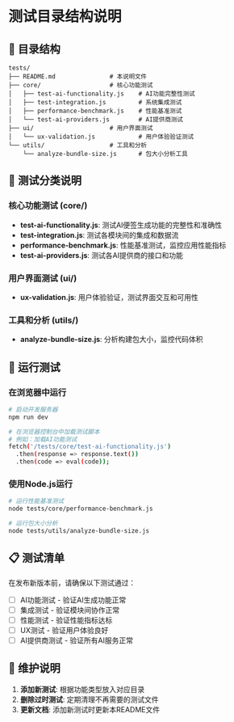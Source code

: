 # 测试目录结构说明

## 📁 目录结构

```
tests/
├── README.md               # 本说明文件
├── core/                   # 核心功能测试
│   ├── test-ai-functionality.js    # AI功能完整性测试
│   ├── test-integration.js         # 系统集成测试
│   ├── performance-benchmark.js    # 性能基准测试
│   └── test-ai-providers.js        # AI提供商测试
├── ui/                     # 用户界面测试
│   └── ux-validation.js            # 用户体验验证测试
└── utils/                  # 工具和分析
    └── analyze-bundle-size.js      # 包大小分析工具
```

## 🎯 测试分类说明

### 核心功能测试 (core/)
- **test-ai-functionality.js**: 测试AI便签生成功能的完整性和准确性
- **test-integration.js**: 测试各模块间的集成和数据流
- **performance-benchmark.js**: 性能基准测试，监控应用性能指标
- **test-ai-providers.js**: 测试各AI提供商的接口和功能

### 用户界面测试 (ui/)
- **ux-validation.js**: 用户体验验证，测试界面交互和可用性

### 工具和分析 (utils/)
- **analyze-bundle-size.js**: 分析构建包大小，监控代码体积

## 🚀 运行测试

### 在浏览器中运行
```bash
# 启动开发服务器
npm run dev

# 在浏览器控制台中加载测试脚本
# 例如：加载AI功能测试
fetch('/tests/core/test-ai-functionality.js')
  .then(response => response.text())
  .then(code => eval(code));
```

### 使用Node.js运行
```bash
# 运行性能基准测试
node tests/core/performance-benchmark.js

# 运行包大小分析
node tests/utils/analyze-bundle-size.js
```

## 📋 测试清单

在发布新版本前，请确保以下测试通过：

- [ ] AI功能测试 - 验证AI生成功能正常
- [ ] 集成测试 - 验证模块间协作正常
- [ ] 性能测试 - 验证性能指标达标
- [ ] UX测试 - 验证用户体验良好
- [ ] AI提供商测试 - 验证所有AI服务正常

## 🔧 维护说明

1. **添加新测试**: 根据功能类型放入对应目录
2. **删除过时测试**: 定期清理不再需要的测试文件
3. **更新文档**: 添加新测试时更新本README文件
